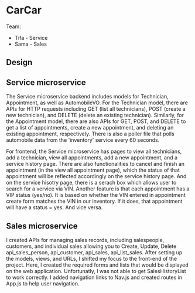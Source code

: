 # CarCar

Team:

- Tifa - Service
- Sama - Sales

## Design

## Service microservice

The Service microservice backend includes models for Technician, Appointment, as well as AutomobileVO. For the Technician model, there are APIs for HTTP requests including GET (list all technicians), POST (create a new technician), and DELETE (delete an existing technician). Similarly, for the Appointment model, there are also APIs for GET, POST, and DELETE to get a list of appointments, create a new appointment, and deleting an existing appointment, respectively. There is also a poller file that polls automobile data from the 'inventory' service every 60 seconds.

For frontend, the Service microservice has pages to view all technicians, add a technician, view all appointments, add a new appointment, and a service history page. There are also functionalities to cancel and finish an appointment (in the view all appointment page), which the status of that appointment will be reflected accordingly on the service history page. And on the service hisotry page, there is a serach box which allows user to search for a vervice via VIN. Another feature is that each appointment has a VIP status (yes/no). It is based on whether the VIN entered in appointment create form matches the VIN in our inventory. If it does, that appointment will have a status = yes. And vice versa.

## Sales microservice

I created APIs for managing sales records, including salespeople, customers, and individual sales allowing you to Create, Update, Delete api_sales_person, api_customer, api_sales, api_list_sales. After setting up the models, views, and URLs, I shifted my focus to the front-end of the project. Here, I created the required forms and lists that would be displayed on the web application. Unfortunatly, I was not able to get SalesHistoryList to work correctly. I added navigation links to Nav.js and created routes in App.js to help user navigation.
